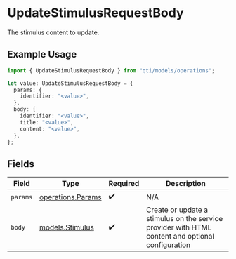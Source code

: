 # UpdateStimulusRequestBody

The stimulus content to update.

## Example Usage

```typescript
import { UpdateStimulusRequestBody } from "qti/models/operations";

let value: UpdateStimulusRequestBody = {
  params: {
    identifier: "<value>",
  },
  body: {
    identifier: "<value>",
    title: "<value>",
    content: "<value>",
  },
};
```

## Fields

| Field                                                                                            | Type                                                                                             | Required                                                                                         | Description                                                                                      |
| ------------------------------------------------------------------------------------------------ | ------------------------------------------------------------------------------------------------ | ------------------------------------------------------------------------------------------------ | ------------------------------------------------------------------------------------------------ |
| `params`                                                                                         | [operations.Params](../../models/operations/params.md)                                           | :heavy_check_mark:                                                                               | N/A                                                                                              |
| `body`                                                                                           | [models.Stimulus](../../models/stimulus.md)                                                      | :heavy_check_mark:                                                                               | Create or update a stimulus on the service provider with HTML content and optional configuration |